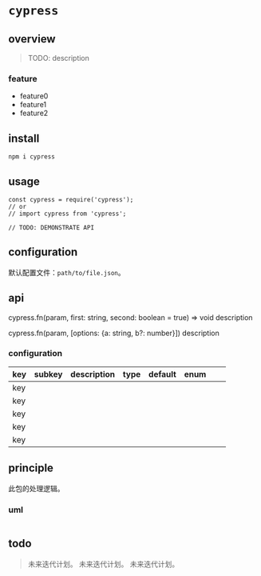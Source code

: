 # `cypress`

## overview
> TODO: description

### feature
- feature0
- feature1
- feature2

## install
`npm i cypress`

## usage
```
const cypress = require('cypress');
// or
// import cypress from 'cypress';

// TODO: DEMONSTRATE API
```

## configuration
默认配置文件：`path/to/file.json`。

## api
cypress.fn(param, first: string, second: boolean = true) => void
description

cypress.fn(param, [options: {a: string, b?: number}])
description

### configuration
|key|subkey|description|type|default|enum|||
|-|-|-|-|-|-|-|-|
|key||||||||
|key||||||||
|key||||||||
|key||||||||
|key||||||||

## principle
此包的处理逻辑。

### uml
```
```

## todo
> 未来迭代计划。
> 未来迭代计划。
> 未来迭代计划。